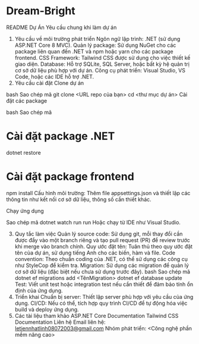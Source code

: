 # Dream-Bright
README Dự Án
Yêu cầu chung khi làm dự án
1. Yêu cầu về môi trường phát triển
Ngôn ngữ lập trình: .NET (sử dụng ASP.NET Core 8 MVC).
Quản lý package: Sử dụng NuGet cho các package liên quan đến .NET và npm hoặc yarn cho các package frontend.
CSS Framework: Tailwind CSS được sử dụng cho việc thiết kế giao diện.
Database: Hỗ trợ SQLite, SQL Server, hoặc bất kỳ hệ quản trị cơ sở dữ liệu phù hợp với dự án.
Công cụ phát triển: Visual Studio, VS Code, hoặc các IDE hỗ trợ .NET.
2. Yêu cầu cài đặt
Clone dự án

bash
Sao chép mã
git clone <URL repo của bạn>
cd <thư mục dự án>
Cài đặt các package

bash
Sao chép mã
# Cài đặt package .NET
dotnet restore

# Cài đặt package frontend
npm install
Cấu hình môi trường: Thêm file appsettings.json và thiết lập các thông tin như kết nối cơ sở dữ liệu, thông số cần thiết khác.

Chạy ứng dụng

Sao chép mã
dotnet watch run run
Hoặc chạy từ IDE như Visual Studio.

3. Quy tắc làm việc
Quản lý source code: Sử dụng git, mỗi thay đổi cần được đẩy vào một branch riêng và tạo pull request (PR) để review trước khi merge vào branch chính.
Quy ước đặt tên: Tuân thủ theo quy ước đặt tên của dự án, sử dụng tiếng Anh cho các biến, hàm và file.
Code convention: Theo chuẩn coding của .NET, có thể sử dụng các công cụ như StyleCop để kiểm tra.
Migration: Sử dụng các migration để quản lý cơ sở dữ liệu (đặc biệt nếu chưa sử dụng trước đây).
bash
Sao chép mã
dotnet ef migrations add <TênMigration>
dotnet ef database update
Test: Viết unit test hoặc integration test nếu cần thiết để đảm bảo tính ổn định của ứng dụng.
4. Triển khai
Chuẩn bị server: Thiết lập server phù hợp với yêu cầu của ứng dụng.
CI/CD: Nếu có thể, tích hợp quy trình CI/CD để tự động hóa việc build và deploy ứng dụng.
5. Các tài liệu tham khảo
ASP.NET Core Documentation
Tailwind CSS Documentation
Liên hệ
Email liên hệ: <letiennhatlinh08072003@gmail.com>
Nhóm phát triển: <Công nghệ phần mềm nâng cao>
